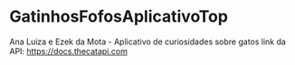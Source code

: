 # GatinhosFofosAplicativoTop
Ana Luiza e Ezek da Mota - Aplicativo de curiosidades sobre gatos
link da API:  https://docs.thecatapi.com
